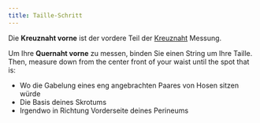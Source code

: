 ```yaml
---
title: Taille-Schritt
---
```


Die **Kreuznaht vorne** ist der vordere Teil der [Kreuznaht](/docs/measurements/crossseam/) Messung.

Um Ihre **Quernaht vorne** zu messen, binden Sie einen String um Ihre Taille. Then, measure down from the center front of your waist until the spot that is:

- Wo die Gabelung eines eng angebrachten Paares von Hosen sitzen würde
- Die Basis deines Skrotums
- Irgendwo in Richtung Vorderseite deines Perineums
